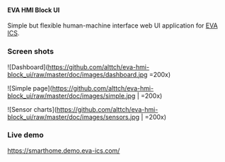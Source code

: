 #### EVA HMI Block UI

Simple but flexible human-machine interface web UI application for [EVA
ICS](https://www.eva-ics.com/).

### Screen shots

![Dashboard](https://github.com/alttch/eva-hmi-block_ui/raw/master/doc/images/dashboard.jpg =200x)

![Simple page](https://github.com/alttch/eva-hmi-block_ui/raw/master/doc/images/simple.jpg | =200x)

![Sensor charts](https://github.com/alttch/eva-hmi-block_ui/raw/master/doc/images/sensors.jpg | =200x)

### Live demo

https://smarthome.demo.eva-ics.com/

